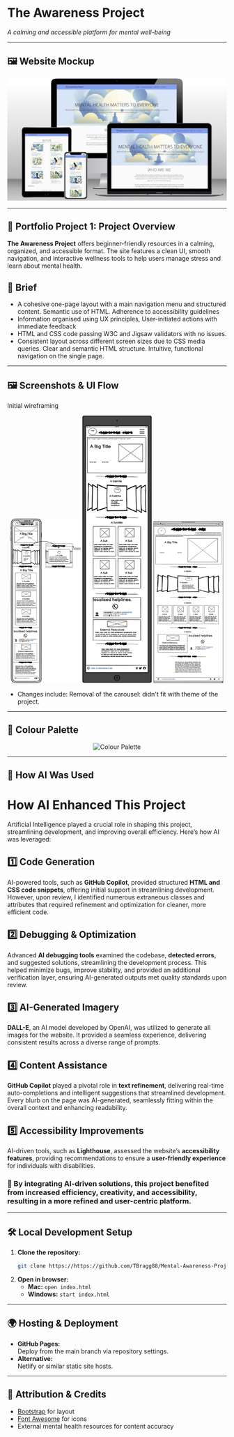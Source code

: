 # The Awareness Project

_A calming and accessible platform for mental well-being_

---

## 🖼️ Website Mockup

<div align="center">
  <img src="./Wireframes/website-mockup.png" alt="Website Mockup" width="600"/>
</div>

---

## 📝 Portfolio Project 1: Project Overview

**The Awareness Project** offers beginner-friendly resources in a calming, organized, and accessible format. The site features a clean UI, smooth navigation, and interactive wellness tools to help users manage stress and learn about mental health.

## 🌟 Brief

-   A cohesive one-page layout with a main navigation menu and structured content. Semantic use of HTML. Adherence to accessibility guidelines
-   Information organised using UX principles, User-initiated actions with immediate feedback
-   HTML and CSS code passing W3C and Jigsaw validators with no issues.
-   Consistent layout across different screen sizes due to CSS media queries. Clear and semantic HTML structure. Intuitive, functional navigation on the single page.

---

## 🖼️ Screenshots & UI Flow

Initial wireframing  
<div align="center">
  <img src="./Wireframes/MHMWF1.png" alt="Mobile Wireframe" width="160"/>
  <img src="./Wireframes/MHTWF1.png" alt="Tablet Wireframe" width="160"/>
  <img src="./Wireframes/MHPCWF1.png" alt="Desktop Wireframe" width="160"/>
</div>

- Changes include: Removal of the carousel: didn't fit with theme of the project.

---

## 🎨 Colour Palette

<div align="center">
  <img src="./Wireframes/colour-palette.png" alt="Colour Palette" width="400"/>
</div>

---

## 🚀 How AI Was Used

# How AI Enhanced This Project

Artificial Intelligence played a crucial role in shaping this project, streamlining development, and improving overall efficiency. Here’s how AI was leveraged:

## 1️⃣ Code Generation

AI-powered tools, such as **GitHub Copilot**, provided structured **HTML and CSS code snippets**, offering initial support in streamlining development. However, upon review, I identified numerous extraneous classes and attributes that required refinement and optimization for cleaner, more efficient code.

## 2️⃣ Debugging & Optimization

Advanced **AI debugging tools** examined the codebase, **detected errors**, and suggested solutions, streamlining the development process. This helped minimize bugs, improve stability, and provided an additional verification layer, ensuring AI-generated outputs met quality standards upon review.

## 3️⃣ AI-Generated Imagery

**DALL-E**, an AI model developed by OpenAI, was utilized to generate all images for the website. It provided a seamless experience, delivering consistent results across a diverse range of prompts.

## 4️⃣ Content Assistance

**GitHub Copilot** played a pivotal role in **text refinement**, delivering real-time auto-completions and intelligent suggestions that streamlined development. Every blurb on the page was AI-generated, seamlessly fitting within the overall context and enhancing readability.

## 5️⃣ Accessibility Improvements

AI-driven tools, such as **Lighthouse**, assessed the website’s **accessibility features**, providing recommendations to ensure a **user-friendly experience** for individuals with disabilities.

### 🔹 By integrating AI-driven solutions, this project benefited from increased **efficiency, creativity, and accessibility**, resulting in a more refined and user-centric platform.

---

## 🛠️ Local Development Setup

1. **Clone the repository:**
    ```bash
    git clone https://https://github.com/TBragg88/Mental-Awareness-Project
    ```
2. **Open in browser:**
    - **Mac:** `open index.html`
    - **Windows:** `start index.html`

---

## 🌍 Hosting & Deployment

-   **GitHub Pages:**  
    Deploy from the main branch via repository settings.
-   **Alternative:**  
    Netlify or similar static site hosts.

---

## 📜 Attribution & Credits

-   [Bootstrap](https://getbootstrap.com/) for layout
-   [Font Awesome](https://fontawesome.com/) for icons
-   External mental health resources for content accuracy
